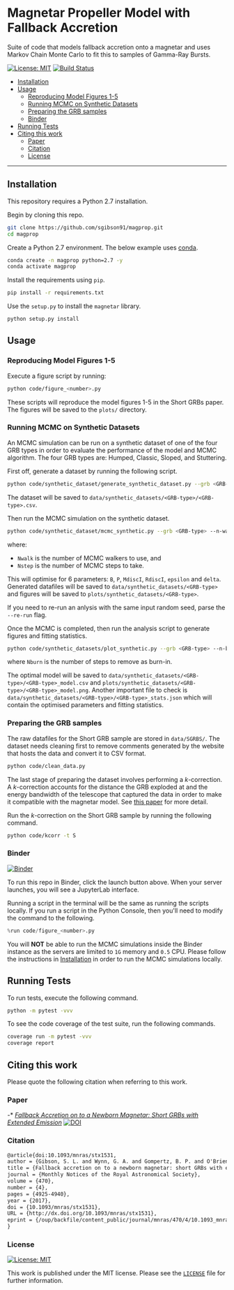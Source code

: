 # Magnetar Propeller Model with Fallback Accretion

Suite of code that models fallback accretion onto a magnetar and uses Markov Chain Monte Carlo to fit this to samples of Gamma-Ray Bursts.

[![License: MIT](https://img.shields.io/badge/License-MIT-yellow.svg)](https://opensource.org/licenses/MIT) [![Build Status](https://travis-ci.org/sgibson91/magprop.svg?branch=master)](https://travis-ci.org/sgibson91/magprop)

- [Installation](#installation)
- [Usage](#usage)
  - [Reproducing Model Figures 1-5](#reproducing-model-figures-1-5)
  - [Running MCMC on Synthetic Datasets](#running-mcmc-on-synthetic-datasets)
  - [Preparing the GRB samples](#preparing-the-grb-samples)
  - [Binder](#binder)
- [Running Tests](#running-tests)
- [Citing this work](#citing-this-work)
  - [Paper](#paper)
  - [Citation](#citation)
  - [License](#license)

---

## Installation

This repository requires a Python 2.7 installation.

Begin by cloning this repo.

```bash
git clone https://github.com/sgibson91/magprop.git
cd magprop
```

Create a Python 2.7 environment.
The below example uses [conda](https://docs.conda.io/en/latest/miniconda.html).

```bash
conda create -n magprop python=2.7 -y
conda activate magprop
```

Install the requirements using `pip`.

```bash
pip install -r requirements.txt
```

Use the `setup.py` to install the `magnetar` library.

```bash
python setup.py install
```

## Usage

### Reproducing Model Figures 1-5

Execute a figure script by running:

```bash
python code/figure_<number>.py
```

These scripts will reproduce the model figures 1-5 in the Short GRBs paper.
The figures will be saved to the `plots/` directory.

### Running MCMC on Synthetic Datasets

An MCMC simulation can be run on a synthetic dataset of one of the four GRB types in order to evaluate the performance of the model and MCMC algorithm.
The four GRB types are: Humped, Classic, Sloped, and Stuttering.

First off, generate a dataset by running the following script.

```bash
python code/synthetic_dataset/generate_synthetic_dataset.py --grb <GRB-type>
```

The dataset will be saved to `data/synthetic_datasets/<GRB-type>/<GRB-type>.csv`.

Then run the MCMC simulation on the synthetic dataset.

```bash
python code/synthetic_dataset/mcmc_synthetic.py --grb <GRB-type> --n-walk <Nwalk> --n-step <Nstep>
```

where:

- `Nwalk` is the number of MCMC walkers to use, and
- `Nstep` is the number of MCMC steps to take.

This will optimise for 6 parameters: `B`, `P`, `MdiscI`, `RdiscI`, `epsilon` and `delta`.
Generated datafiles will be saved to `data/synthetic_datasets/<GRB-type>` and figures will be saved to `plots/synthetic_datasets/<GRB-type>`.

If you need to re-run an anlysis with the same input random seed, parse the `--re-run` flag.

Once the MCMC is completed, then run the analysis script to generate figures and fitting statistics.

```bash
python code/synthetic_datasets/plot_synthetic.py --grb <GRB-type> --n-burn <Nburn>
```

where `Nburn` is the number of steps to remove as burn-in.

The optimal model will be saved to `data/synthetic_datasets/<GRB-type>/<GRB-type>_model.csv` and `plots/synthetic_datasets/<GRB-type>/<GRB-type>_model.png`.
Another important file to check is `data/synthetic_datasets/<GRB-type>/<GRB-type>_stats.json` which will contain the optimised parameters and fitting statistics.

### Preparing the GRB samples

The raw datafiles for the Short GRB sample are stored in `data/SGRBS/`.
The dataset needs cleaning first to remove comments generated by the website that hosts the data and convert it to CSV format.

```bash
python code/clean_data.py
```

The last stage of preparing the dataset involves performing a _k_-correction.
A _k_-correction accounts for the distance the GRB exploded at and the energy bandwidth of the telescope that captured the data in order to make it compatible with the magnetar model.
See [this paper](https://iopscience.iop.org/article/10.1086/321093/fulltext/) for more detail.

Run the _k_-correction on the Short GRB sample by running the following command.

```bash
python code/kcorr -t S
```

### Binder

[![Binder](https://mybinder.org/badge_logo.svg)](https://mybinder.org/v2/gh/sgibson91/magprop/master?urlpath=lab)

To run this repo in Binder, click the launch button above.
When your server launches, you will see a JupyterLab interface.

Running a script in the terminal will be the same as running the scripts locally.
If you run a script in the Python Console, then you'll need to modify the command to the following.

```python
%run code/figure_<number>.py
```

You will **NOT** be able to run the MCMC simulations inside the Binder instance as the servers are limited to `1G` memory and `0.5` CPU.
Please follow the instructions in [Installation](#installation) in order to run the MCMC simulations locally.

## Running Tests

To run tests, execute the following command.

```bash
python -m pytest -vvv
```

To see the code coverage of the test suite, run the following commands.

```bash
coverage run -m pytest -vvv
coverage report
```

## Citing this work

Please quote the following citation when referring to this work.

### Paper

-* [*Fallback Accretion on to a Newborn Magnetar: Short GRBs with Extended Emission*](https://arxiv.org/abs/1706.04802) [![DOI](https://img.shields.io/badge/DOI-10.1093%2Fmnras%2Fstx1531-blue.svg)](https://doi.org/10.1093/mnras/stx1531)

### Citation

```latex
@article{doi:10.1093/mnras/stx1531,
author = {Gibson, S. L. and Wynn, G. A. and Gompertz, B. P. and O'Brien, P. T.},
title = {Fallback accretion on to a newborn magnetar: short GRBs with extended emission},
journal = {Monthly Notices of the Royal Astronomical Society},
volume = {470},
number = {4},
pages = {4925-4940},
year = {2017},
doi = {10.1093/mnras/stx1531},
URL = {http://dx.doi.org/10.1093/mnras/stx1531},
eprint = {/oup/backfile/content_public/journal/mnras/470/4/10.1093_mnras_stx1531/1/stx1531.pdf}
}
```

### License

[![License: MIT](https://img.shields.io/badge/License-MIT-yellow.svg)](https://opensource.org/licenses/MIT)

This work is published under the MIT license.
Please see the [`LICENSE`](./LICENSE) file for further information.
